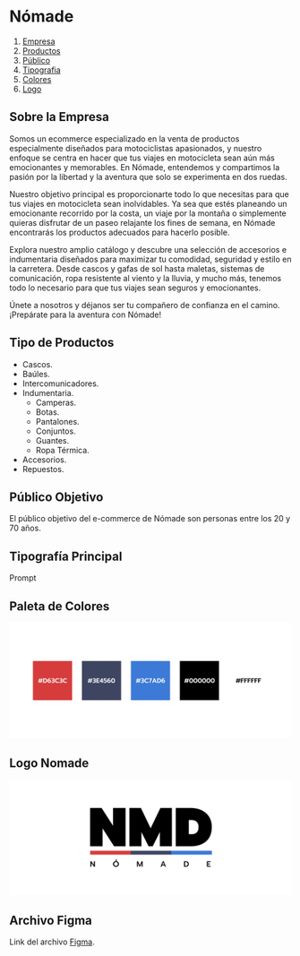 # Nómade

1. [Empresa](#id1)
2. [Productos](#id2)
3. [Público](#id3)
4. [Tipografia](#id4)
5. [Colores](#id5)
6. [Logo](#id6)

## Sobre la Empresa <a name="id1"></a>

Somos un ecommerce especializado en la venta de productos especialmente diseñados para motociclistas apasionados, y nuestro enfoque se centra en hacer que tus viajes en motocicleta sean aún más emocionantes y memorables. En Nómade, entendemos y compartimos la pasión por la libertad y la aventura que solo se experimenta en dos ruedas.

Nuestro objetivo principal es proporcionarte todo lo que necesitas para que tus viajes en motocicleta sean inolvidables. Ya sea que estés planeando un emocionante recorrido por la costa, un viaje por la montaña o simplemente quieras disfrutar de un paseo relajante los fines de semana, en Nómade encontrarás los productos adecuados para hacerlo posible.

Explora nuestro amplio catálogo y descubre una selección de accesorios e indumentaria diseñados para maximizar tu comodidad, seguridad y estilo en la carretera. Desde cascos y gafas de sol hasta maletas, sistemas de comunicación, ropa resistente al viento y la lluvia, y mucho más, tenemos todo lo necesario para que tus viajes sean seguros y emocionantes.

Únete a nosotros y déjanos ser tu compañero de confianza en el camino. ¡Prepárate para la aventura con Nómade!

## Tipo de Productos <a name="id2"></a>

- Cascos.
- Baúles.
- Intercomunicadores.
- Indumentaria.
  - Camperas.
  - Botas.
  - Pantalones.
  - Conjuntos.
  - Guantes.
  - Ropa Térmica.
- Accesorios.
- Repuestos.

## Público Objetivo <a name="id3"></a>

El público objetivo del e-commerce de Nómade son personas entre los 20 y 70 años.

## Tipografía Principal <a name="id4"></a>

Prompt

## Paleta de Colores <a name="id5"></a>

![Colores](/Images/Colores.jpg "Colores e-commerce")

## Logo Nomade <a name="id6"></a>

![Logo](/Images/Logo.jpg "Logo e-commerce")

## Archivo Figma

Link del archivo [Figma](https://www.figma.com/file/HtSbxBOYfnmp8TiplD4az9/Trabajo-Pr%C3%A1ctico-N%C2%B0-2?type=design&node-id=0%3A1&mode=design&t=KKupFLbA1lswiRfc-1).
